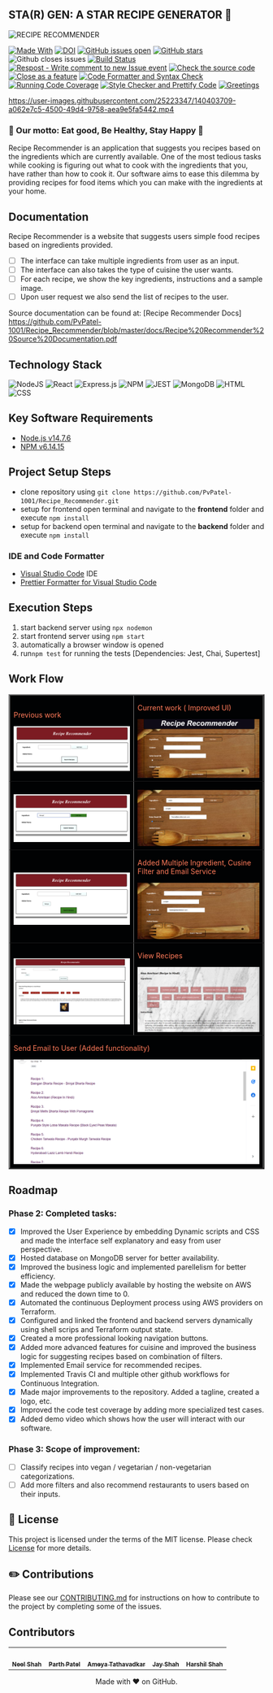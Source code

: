 ## STA(R) GEN: A STAR RECIPE GENERATOR 🍔

![RECIPE RECOMMENDER](https://user-images.githubusercontent.com/40118578/139968487-1150b64e-d8d3-4f2e-a5d3-9a48d19ff64b.gif)

[![Made With](https://img.shields.io/badge/made%20with-javascript-gree)](https://www.javascript.com/)
[![DOI](https://zenodo.org/badge/422306860.svg)](https://zenodo.org/badge/latestdoi/422306860)
[![GitHub issues open](https://img.shields.io/github/issues/PvPatel-1001/Recipe_Recommender)](https://github.com/PvPatel-1001/Recipe_Recommender/issues)
[![GitHub stars](https://badgen.net/github/stars/PvPatel-1001/Recipe_Recommender)](https://badgen.net/github/stars/PvPatel-1001/Recipe_Recommender)
![Github closes issues](https://img.shields.io/github/issues-closed-raw/PvPatel-1001/Recipe_Recommender)
[![Build Status](https://app.travis-ci.com/PvPatel-1001/Recipe_Recommender.svg?branch=master)](https://app.travis-ci.com/PvPatel-1001/Recipe_Recommender)
[![Respost - Write comment to new Issue event](https://github.com/PvPatel-1001/Recipe_Recommender/actions/workflows/Respost.yml/badge.svg)](https://github.com/PvPatel-1001/Recipe_Recommender/actions/workflows/Respost.yml)
[![Check the source code](https://github.com/PvPatel-1001/Recipe_Recommender/actions/workflows/codeFormatter.yml/badge.svg)](https://github.com/PvPatel-1001/Recipe_Recommender/actions/workflows/codeFormatter.yml)
[![Close as a feature](https://github.com/PvPatel-1001/Recipe_Recommender/actions/workflows/close_as_a_feature.yml/badge.svg)](https://github.com/PvPatel-1001/Recipe_Recommender/actions/workflows/close_as_a_feature.yml)
[![Code Formatter and Syntax Check](https://github.com/PvPatel-1001/Recipe_Recommender/actions/workflows/Code_Formatter_and_Syntax_Check.yml/badge.svg)](https://github.com/PvPatel-1001/Recipe_Recommender/actions/workflows/Code_Formatter_and_Syntax_Check.yml)
[![Running Code Coverage](https://github.com/PvPatel-1001/Recipe_Recommender/actions/workflows/coverage.yml/badge.svg)](https://github.com/PvPatel-1001/Recipe_Recommender/actions/workflows/coverage.yml)
[![Style Checker and Prettify Code](https://github.com/PvPatel-1001/Recipe_Recommender/actions/workflows/Style_Checker_and_Prettify_Code.yml/badge.svg)](https://github.com/PvPatel-1001/Recipe_Recommender/actions/workflows/Style_Checker_and_Prettify_Code.yml)
[![Greetings](https://github.com/PvPatel-1001/Recipe_Recommender/actions/workflows/greetings.yml/badge.svg)](https://github.com/PvPatel-1001/Recipe_Recommender/actions/workflows/greetings.yml)

https://user-images.githubusercontent.com/25223347/140403709-a062e7c5-4500-49d4-9758-aea9e5fa5442.mp4

   <h3>🍔 Our motto: Eat good, Be Healthy, Stay Happy 🍔</h3>

  <p>
    Recipe Recommender is an application that suggests you recipes based on the ingredients which are currently available.
    One of the most tedious tasks while cooking is figuring out what to cook with the ingredients that you, have rather than how to cook it.
    Our software aims to ease this dilemma by providing recipes for food items which you can make with the ingredients at your home.
  </p>

## Documentation

Recipe Recommender is a website that suggests users simple food recipes based on ingredients provided.

- [ ] The interface can take multiple ingredients from user as an input.
- [ ] The interface can also takes the type of cuisine the user wants.
- [ ] For each recipe, we show the key ingredients, instructions and a sample image.
- [ ] Upon user request we also send the list of recipes to the user.

Source documentation can be found at: [Recipe Recommender Docs] https://github.com/PvPatel-1001/Recipe_Recommender/blob/master/docs/Recipe%20Recommender%20Source%20Documentation.pdf

## Technology Stack

![NodeJS](https://img.shields.io/badge/node.js-6DA55F?style=for-the-badge&logo=node.js&logoColor=white)
![React](https://img.shields.io/badge/react-%2320232a.svg?style=for-the-badge&logo=react&logoColor=%2361DAFB)
![Express.js](https://img.shields.io/badge/express.js-%23404d59.svg?style=for-the-badge&logo=express&logoColor=%2361DAFB)
![NPM](https://img.shields.io/badge/npm-CB3837?style=for-the-badge&logo=npm&logoColor=white)
![JEST](https://img.shields.io/badge/Jest-C21325?style=for-the-badge&logo=jest&logoColor=white)
![MongoDB](https://img.shields.io/badge/MongoDB-%234ea94b.svg?style=for-the-badge&logo=mongodb&logoColor=white)
![HTML](https://img.shields.io/badge/HTML5-E34F26?style=for-the-badge&logo=html5&logoColor=white)
![CSS](https://img.shields.io/badge/CSS3-1572B6?style=for-the-badge&logo=css3&logoColor=white)

## Key Software Requirements

- [Node.js v14.7.6](https://nodejs.org/en/download/)
- [NPM v6.14.15](https://nodejs.org/en/download/)

## Project Setup Steps

- clone repository using `git clone https://github.com/PvPatel-1001/Recipe_Recommender.git`
- setup for frontend
  open terminal and navigate to the **frontend** folder and execute `npm install`
- setup for backend
  open terminal and navigate to the **backend** folder and execute `npm install`

### IDE and Code Formatter

- [Visual Studio Code](https://code.visualstudio.com/) IDE
- [Prettier Formatter for Visual Studio Code](https://github.com/prettier/prettier-vscode/blob/main/README.md)

## Execution Steps

1.  start backend server using `npx nodemon`
2.  start frontend server using `npm start`
3.  automatically a browser window is opened
4.  run`npm test` for running the tests [Dependencies: Jest, Chai, Supertest]

## Work Flow

<table border="2" bordercolorlight="#b9dcff" bordercolordark="#006fdd">

  <tr style="background: #010203 ">
    <td valign="left"> 
      <p style="color: #FF7A59"> Previous work
      </p>
      <a href="./images/prev_stage1.jpg"> 
        <img src="./images/prev_stage1.jpg" >      
      </a>
    </td>
    <td valign="left"> 
      <p style="color: #FF7A59"> Current work ( Improved UI)
      </p>
      <a href="./images/current_stage1.png">
        <img src="./images/current_stage1.png"> 
      </a>
    </td>
  </tr>
  
  <tr style="background: #010203;"> 
    <td valign="left">
      <p style="color: #FF7A59"> 
      </p>  
      <a href="./images/prev_stage2.jpg">
        <img src="./images/prev_stage2.jpg">    
      </a>
    </td>
    <td valign="left"> 
      <p style="color: #FF7A59"> 
      </p>
      <a href="./images/current_stage2.png">
        <img src="./images/current_stage2.png">          
      </a>
    </td>

  </tr> 
  
  <tr style="background: #010203;"> 
    <td valign="left">
     <p style="color: #FF7A59"> 
      </p>
     <a href="./images/prev_stage3.jpg">
        <img src="./images/prev_stage3.jpg"> 
      </a> 
    </td> 
    <td valign="left">
     <p style="color: #FF7A59"> Added Multiple Ingredient, Cusine Filter and Email Service
      </p>
     <a href="./images/current_stage_6.png">
        <img src="./images/current_stage_6.png"> 
      </a> 
    </td> 
  </tr> 
  
   <tr style="background: #010203;"> 
    <td valign="left">
     <p style="color: #FF7A59"> 
      </p>
     <a href="./images/prev_stage4.jpg">
        <img src="./images/prev_stage4.jpg"> 
      </a> 
    </td> 
    <td valign="left">
     <p style="color: #FF7A59"> View Recipes
      </p>
     <a href="./images/current_stage4.png">
        <img src="./images/current_stage4.png"> 
      </a> 
    </td> 
  </tr>

  <tr style="background: #010203;"> 
       <td colspan = "2">
     <p style="color: #FF7A59"> Send Email to User (Added functionality)
      </p>
     <a href="./images/current_stage5.png">
        <img src="./images/current_stage5.png"> 
      </a> 
     </td>
  </tr>  
 </table>

## Roadmap

### Phase 2: Completed tasks:

- [x] Improved the User Experience by embedding Dynamic scripts and CSS and made the interface self explanatory and easy from user perspective.
- [x] Hosted database on MongoDB server for better availability.
- [x] Improved the business logic and implemented parellelism for better efficiency.
- [x] Made the webpage publicly available by hosting the website on AWS and reduced the down time to 0.
- [x] Automated the continuous Deployment process using AWS providers on Terraform.
- [x] Configured and linked the frontend and backend servers dynamically using shell scrips and Terraform output state.
- [x] Created a more professional looking navigation buttons.
- [x] Added more advanced features for cuisine and improved the business logic for suggesting recipes based on combination of filters.
- [x] Implemented Email service for recommended recipes.
- [x] Implemented Travis CI and multiple other github workflows for Continuous Integration.
- [x] Made major improvements to the repository. Added a tagline, created a logo, etc.
- [x] Improved the code test coverage by adding more specialized test cases.
- [x] Added demo video which shows how the user will interact with our software.

### Phase 3: Scope of improvement:

- [ ] Classify recipes into vegan / vegetarian / non-vegetarian categorizations.
- [ ] Add more filters and also recommend restaurants to users based on their inputs.

## :page_facing_up: License <a name="License"></a>

This project is licensed under the terms of the MIT license. Please check [License](https://github.com/PvPatel-1001/Recipe_Recommender/blob/master/LICENSE) for more details.

## :pencil2: Contributions <a name="Contributions"></a>

Please see our [CONTRIBUTING.md](https://github.com/PvPatel-1001/Recipe_Recommender/blob/master/CONTRIBUTING.md) for instructions on how to contribute to the project by completing some of the issues.

## Contributors

<table>
  <tr>
    <td align="center"><a href="https://github.com/ineelshah"><img src="https://avatars.githubusercontent.com/u/40118578?v=4" width="75px;" alt=""/><br /><sub><b>Neel Shah</b></sub></a></td>
    <td align="center"><a href="https://github.com/PvPatel-1001"><img src="https://avatars.githubusercontent.com/u/69849039?v=4" width="75px;" alt=""/><br /><sub><b>Parth Patel</b></sub></a><br /></td>
    <td align="center"><a href="https://github.com/ameyatathavadkar"><img src="https://avatars.githubusercontent.com/u/25223347?v=4" width="75px;" alt=""/><br /><sub><b>Ameya Tathavadkar</b></sub></a><br /></td>
    <td align="center"><a href="https://github.com/jayrshah98"><img src="https://avatars.githubusercontent.com/u/41386638?s=400&u=b323434b42507c474829a804556d69da82d48c3f&v=4" width="75px;" alt=""/><br /><sub><b>Jay Shah</b></sub></a><br /></td>
    <td align="center"><a href="https://github.com/Harshil-Shah99"><img src="https://avatars.githubusercontent.com/u/38115399?v=4" width="75px;" alt=""/><br /><sub><b>Harshil Shah</b></sub></a><br /></td>
  </tr>
</table>

<p align="center">Made with ❤️ on GitHub.</p>
